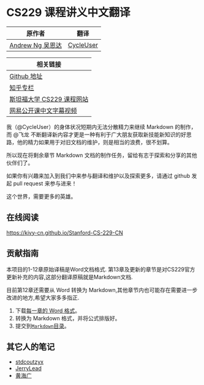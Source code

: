 # CS229 课程讲义中文翻译

| 原作者 | 翻译 |
| --- | --- |
| [Andrew Ng  吴恩达](http://www.andrewng.org/) | [CycleUser](https://www.zhihu.com/people/cycleuser/columns) |

| 相关链接 |
| --- |
| [Github 地址](https://github.com/Kivy-CN/Stanford-CS-229-CN) |
| [知乎专栏](https://zhuanlan.zhihu.com/MachineLearn) |
| [斯坦福大学 CS229 课程网站](http://cs229.stanford.edu/) |
| [网易公开课中文字幕视频](http://open.163.com/movie/2008/1/M/C/M6SGF6VB4_M6SGHFBMC.html) |

我（@CycleUser）的身体状况短期内无法分散精力来继续 Markdown 的制作，而 @飞龙 不断翻译新内容才更是一种有利于广大朋友获取新技能新知识的好思路，他的精力如果用于对旧文档的维护，则是相当的浪费，很不划算。

所以现在将剩余章节 Markdown 文档的制作任务，留给有志于探索和分享的其他伙伴们了。

如果你有兴趣来加入到我们中来参与翻译和维护以及探索更多，请通过 github 发起 pull request 来参与进来！

这个世界，需要更多的英雄。

## 在线阅读

<https://kivy-cn.github.io/Stanford-CS-229-CN>

## 贡献指南

本项目的1-12章原始译稿是Word文档格式.
 第13章及更新的章节是对CS229官方更新补充的内容,这部分翻译原稿就是Markdown文档.

目前第12章还需要从 Word 转换为 Markdown,其他章节内也可能存在需要进一步改进的地方,希望大家多多指正.

1.  下载[每一章的 Word 格式](%E4%B8%AD%E6%96%87%E7%BF%BB%E8%AF%91%E4%B8%AD)。
2.  转换为 Markdown 格式，并将公式排版好。
3.  提交到[`Markdown`目录](Markdown)。

## 其它人的笔记

+ [stdcoutzyx](https://github.com/Kivy-CN/Stanford-CS-229-CN/files/2343330/cs229-stdcoutzyx.pdf)
+ [JerryLead](https://github.com/Kivy-CN/Stanford-CS-229-CN/files/2343386/cs229-JerryLead.pdf)
+ [黄海广](https://github.com/fengdu78/Coursera-ML-AndrewNg-Notes)
